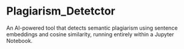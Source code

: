 # Plagiarism_Detetctor
An AI-powered tool that detects semantic plagiarism using sentence embeddings and cosine similarity, running entirely within a Jupyter Notebook.
